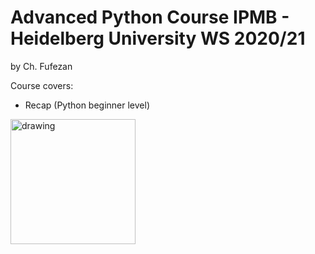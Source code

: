 # Advanced Python Course IPMB - Heidelberg University WS 2020/21

by Ch. Fufezan

Course covers:
* Recap (Python beginner level)


<img src="jupyter/imgs/cc.png" alt="drawing" width="200"/>